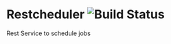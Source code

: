 Restcheduler   ![Build Status](https://api.travis-ci.org/repositories/delr3ves/restcheduler.svg)
============ 

Rest Service to schedule jobs

